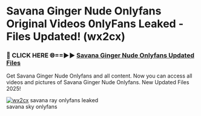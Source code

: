# Savana Ginger Nude Onlyfans Original Videos 0nlyFans Leaked - Files Updated! (wx2cx)

<h3>🔴 CLICK HERE 🌐==►► <a href="https://tinyurl.com/2jnfzry5" rel="nofollow">Savana Ginger Nude Onlyfans Updated Files</a></h3>

Get Savana Ginger Nude Onlyfans and all content. Now you can access all videos and pictures of Savana Ginger Nude Onlyfans. New Updated Files 2025!

[![wx2cx](https://i.imgur.com/GyGTBgg.gif)](https://tinyurl.com/2jnfzry5)
savana ray onlyfans leaked<br>
savana sky onlyfans